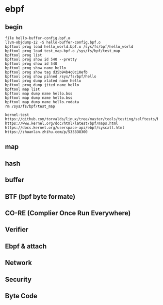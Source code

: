 # ebpf


## begin

    file hello-buffer-config.bpf.o
    llvm-objdump-12 -S hello-buffer-config.bpf.o
    bpftool prog load hello_world.bpf.o /sys/fs/bpf/hello_world
    bpftool prog load test_map.bpf.o /sys/fs/bpf/test_map
    bpftool prog list
    bpftool prog show id 540 --pretty
    bpftool prog show id 540
    bpftool prog show name hello
    bpftool prog show tag d35b94b4c0c10efb
    bpftool prog show pinned /sys/fs/bpf/hello 
    bpftool prog dump xlated name hello
    bpftool prog dump jited name hello
    bpftool map list
    bpftool map dump name hello.bss
    bpftool map dump name hello.bss
    bpftool map dump name hello.rodata
    rm /sys/fs/bpf/test_map

    kernel-test https://github.com/torvalds/linux/tree/master/tools/testing/selftests/bpf
    https://www.kernel.org/doc/html/latest/bpf/maps.html
    https://docs.kernel.org/userspace-api/ebpf/syscall.html
    https://zhuanlan.zhihu.com/p/533338300


## map
    

## hash


## buffer


## BTF (bpf byte formate)


## CO-RE (Complier Once Run Everywhere)


## Verifier


## Ebpf & attach


## Network



## Security


## Byte Code

